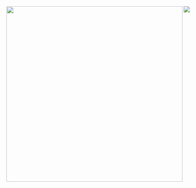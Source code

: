 <a href="https://github.com/jelipo">
  <img align="left" width="460" src="https://github-readme-stats.vercel.app/api?username=jelipo&count_private=true&show_icons=true&line_height=22&hide_border=true" />
</a>
<a href="https://github.com/jelipo">
  <img align="left" src="https://github-readme-stats.vercel.app/api/top-langs/?username=jelipo&layout=compact&card_width=270&hide_border=true" />
</a>
